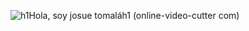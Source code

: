 ![h1Hola, soy josue tomaláh1 (online-video-cutter com)](https://user-images.githubusercontent.com/84942510/183238652-d4e9caf2-d61a-43f6-8545-1b872ed53529.gif)
